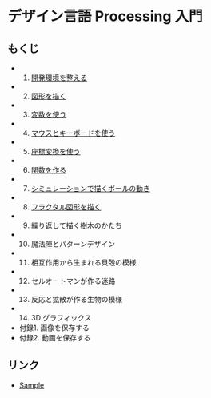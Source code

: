 # デザイン言語 Processing 入門
## もくじ

- 1. [開発環境を整える](01/README.md)
- 2. [図形を描く](02/README.md)
- 3. [変数を使う](03/README.md)
- 4. [マウスとキーボードを使う](04/README.md)
- 5. [座標変換を使う](05/README.md)
- 6. [関数を作る](06/README.md)
- 7. [シミュレーションで描くボールの動き](07/README.md)
- 8. [フラクタル図形を描く](08/README.md)
- 9. 繰り返して描く樹木のかたち
- 10. 魔法陣とパターンデザイン
- 11. 相互作用から生まれる貝殻の模様
- 12. セルオートマンが作る迷路
- 13. 反応と拡散が作る生物の模様
- 14. 3D グラフィックス
- 付録1. 画像を保存する
- 付録2. 動画を保存する

## リンク
- [Sample](http://www.morikita.co.jp/soft/84931/)

